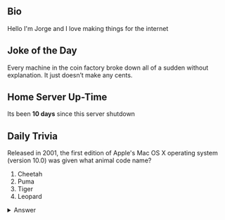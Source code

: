 ## Bio

Hello I'm Jorge and I love making things for the internet

## Joke of the Day

Every machine in the coin factory broke down all of a sudden without explanation. It just doesn’t make any cents.

## Home Server Up-Time

Its been **10 days** since this server shutdown


## Daily Trivia

Released in 2001, the first edition of Apple&#039;s Mac OS X operating system (version 10.0) was given what animal code name?
 1. Cheetah
 2. Puma
 3. Tiger
 4. Leopard

<details>
  <summary>Answer</summary>
  Cheetah
</details>
